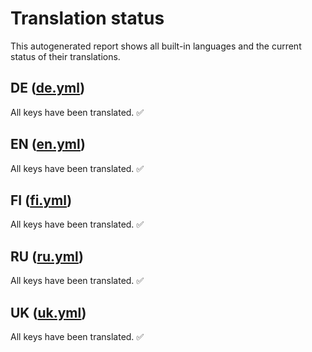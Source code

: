 # Translation status

This autogenerated report shows all built-in languages and the current status of their translations.

## **DE** ([de.yml](./de.yml))

All keys have been translated. ✅

## **EN** ([en.yml](./en.yml))

All keys have been translated. ✅

## **FI** ([fi.yml](./fi.yml))

All keys have been translated. ✅

## **RU** ([ru.yml](./ru.yml))

All keys have been translated. ✅

## **UK** ([uk.yml](./uk.yml))

All keys have been translated. ✅
